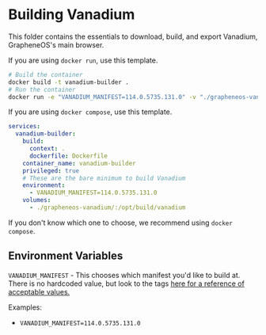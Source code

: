 # Building Vanadium

This folder contains the essentials to download, build, and export Vanadium, GrapheneOS's main browser.

If you are using `docker run`, use this template.

```bash
# Build the container
docker build -t vanadium-builder .
# Run the container
docker run -e "VANADIUM_MANIFEST=114.0.5735.131.0" -v "./grapheneos-vanadium/:/opt/build/vanadium" vanadium-builder
```

If you are using `docker compose`, use this template.

```yaml
services:
  vanadium-builder:
    build:
      context: .
      dockerfile: Dockerfile
    container_name: vanadium-builder
    privileged: true
    # These are the bare minimum to build Vanadium
    environment:
      - VANADIUM_MANIFEST=114.0.5735.131.0
    volumes:
      - ./grapheneos-vanadium/:/opt/build/vanadium
```

If you don't know which one to choose, we recommend using `docker compose`.

## Environment Variables

`VANADIUM_MANIFEST` - This chooses which manifest you'd like to build at. There is no hardcoded value, but look to the tags [here for a reference of acceptable values.](https://github.com/GrapheneOS/Vanadium/tags)

Examples:

- `VANADIUM_MANIFEST=114.0.5735.131.0`
